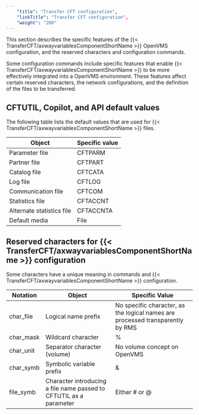 ```yaml
---
    "title": "Transfer CFT configuration",
    "linkTitle": "Transfer CFT configuration",
    "weight": "260"
---
```

This section describes the specific features of the {{< TransferCFT/axwayvariablesComponentShortName  >}} OpenVMS configuration, and the reserved characters and configuration commands.

Some configuration commands include specific features that enable {{< TransferCFT/axwayvariablesComponentShortName  >}} to be more effectively integrated into a OpenVMS environment. These features affect certain reserved characters, the network configurations, and the definition of the files to be transferred.

CFTUTIL, Copilot, and API default values
----------------------------------------

The following table lists the default values that are used for {{< TransferCFT/axwayvariablesComponentShortName  >}} files.


| Object  | Specific value  |
| --- | --- |
| Parameter file | CFTPARM |
| Partner file | CFTPART |
| Catalog file | CFTCATA |
| Log file | CFTLOG |
| Communication file | CFTCOM |
| Statistics file | CFTACCNT |
| Alternate statistics file | CFTACCNTA |
| Default media | File |


Reserved characters for {{< TransferCFT/axwayvariablesComponentShortName  >}} configuration
------------------------------------------------------------------------------------------------

Some characters have a unique meaning in commands and {{< TransferCFT/axwayvariablesComponentShortName  >}} configuration.


| Notation  | Object  | Specific Value  |
| --- | --- | --- |
| char_file | Logical name prefix | No specific character, as the logical names are processed transparently by RMS |
| char_mask | Wildcard character | % |
| char_unit | Separator character (volume) | No volume concept on OpenVMS |
| char_symb | Symbolic variable prefix | &amp; |
| file_symb | Character introducing a file name passed to CFTUTIL as a parameter | Either # or @ |

